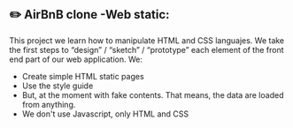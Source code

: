 ## :pencil2:  AirBnB clone -Web static:

This project we learn how to manipulate HTML and CSS languajes. We take the first steps to “design” / “sketch” / “prototype” each element of the front end part of our web application.  We:

+ Create simple HTML static pages
+ Use the style guide
+ But, at the moment with fake contents. That means, the data are loaded from anything.
+ We don't use Javascript, only HTML and CSS
<!--stackedit_data:
eyJoaXN0b3J5IjpbMTE2NTI5Mjk1NF19
-->